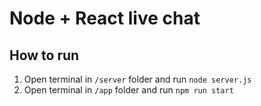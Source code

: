 # Node + React live chat

## How to run
1. Open terminal in `/server` folder and run `node server.js`
2. Open terminal in `/app` folder and run `npm run start`


